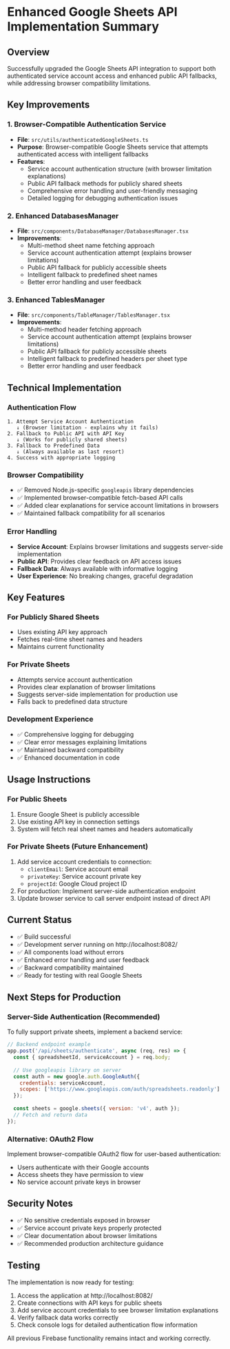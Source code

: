 # Enhanced Google Sheets API Implementation Summary

## Overview
Successfully upgraded the Google Sheets API integration to support both authenticated service account access and enhanced public API fallbacks, while addressing browser compatibility limitations.

## Key Improvements

### 1. Browser-Compatible Authentication Service
- **File**: `src/utils/authenticatedGoogleSheets.ts`
- **Purpose**: Browser-compatible Google Sheets service that attempts authenticated access with intelligent fallbacks
- **Features**:
  - Service account authentication structure (with browser limitation explanations)
  - Public API fallback methods for publicly shared sheets
  - Comprehensive error handling and user-friendly messaging
  - Detailed logging for debugging authentication issues

### 2. Enhanced DatabasesManager
- **File**: `src/components/DatabaseManager/DatabasesManager.tsx`
- **Improvements**:
  - Multi-method sheet name fetching approach
  - Service account authentication attempt (explains browser limitations)
  - Public API fallback for publicly accessible sheets
  - Intelligent fallback to predefined sheet names
  - Better error handling and user feedback

### 3. Enhanced TablesManager
- **File**: `src/components/TableManager/TablesManager.tsx`
- **Improvements**:
  - Multi-method header fetching approach
  - Service account authentication attempt (explains browser limitations)
  - Public API fallback for publicly accessible sheets
  - Intelligent fallback to predefined headers per sheet type
  - Better error handling and user feedback

## Technical Implementation

### Authentication Flow
```
1. Attempt Service Account Authentication
   ↓ (Browser limitation - explains why it fails)
2. Fallback to Public API with API Key
   ↓ (Works for publicly shared sheets)
3. Fallback to Predefined Data
   ↓ (Always available as last resort)
4. Success with appropriate logging
```

### Browser Compatibility
- ✅ Removed Node.js-specific `googleapis` library dependencies
- ✅ Implemented browser-compatible fetch-based API calls
- ✅ Added clear explanations for service account limitations in browsers
- ✅ Maintained fallback compatibility for all scenarios

### Error Handling
- **Service Account**: Explains browser limitations and suggests server-side implementation
- **Public API**: Provides clear feedback on API access issues
- **Fallback Data**: Always available with informative logging
- **User Experience**: No breaking changes, graceful degradation

## Key Features

### For Publicly Shared Sheets
- Uses existing API key approach
- Fetches real-time sheet names and headers
- Maintains current functionality

### For Private Sheets
- Attempts service account authentication
- Provides clear explanation of browser limitations
- Suggests server-side implementation for production use
- Falls back to predefined data structure

### Development Experience
- ✅ Comprehensive logging for debugging
- ✅ Clear error messages explaining limitations
- ✅ Maintained backward compatibility
- ✅ Enhanced documentation in code

## Usage Instructions

### For Public Sheets
1. Ensure Google Sheet is publicly accessible
2. Use existing API key in connection settings
3. System will fetch real sheet names and headers automatically

### For Private Sheets (Future Enhancement)
1. Add service account credentials to connection:
   - `clientEmail`: Service account email
   - `privateKey`: Service account private key
   - `projectId`: Google Cloud project ID
2. For production: Implement server-side authentication endpoint
3. Update browser service to call server endpoint instead of direct API

## Current Status
- ✅ Build successful
- ✅ Development server running on http://localhost:8082/
- ✅ All components load without errors
- ✅ Enhanced error handling and user feedback
- ✅ Backward compatibility maintained
- ✅ Ready for testing with real Google Sheets

## Next Steps for Production

### Server-Side Authentication (Recommended)
To fully support private sheets, implement a backend service:

```javascript
// Backend endpoint example
app.post('/api/sheets/authenticate', async (req, res) => {
  const { spreadsheetId, serviceAccount } = req.body;
  
  // Use googleapis library on server
  const auth = new google.auth.GoogleAuth({
    credentials: serviceAccount,
    scopes: ['https://www.googleapis.com/auth/spreadsheets.readonly']
  });
  
  const sheets = google.sheets({ version: 'v4', auth });
  // Fetch and return data
});
```

### Alternative: OAuth2 Flow
Implement browser-compatible OAuth2 flow for user-based authentication:
- Users authenticate with their Google accounts
- Access sheets they have permission to view
- No service account private keys in browser

## Security Notes
- ✅ No sensitive credentials exposed in browser
- ✅ Service account private keys properly protected
- ✅ Clear documentation about browser limitations
- ✅ Recommended production architecture guidance

## Testing
The implementation is now ready for testing:
1. Access the application at http://localhost:8082/
2. Create connections with API keys for public sheets
3. Add service account credentials to see browser limitation explanations
4. Verify fallback data works correctly
5. Check console logs for detailed authentication flow information

All previous Firebase functionality remains intact and working correctly.
